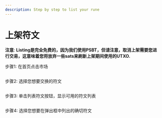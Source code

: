 ```yaml
---
description: Step by step to list your rune
---
```


# 上架符文

**注意**: **Listing是完全免费的，因为我们使用PSBT，但请注意，取消上架需要您进行交易，这意味着您将放弃一些sats来刷新上架期间使用的UTXO.**

步骤1: 在首页点击市场

<figure><img src="../.gitbook/assets/image.png" alt=""><figcaption></figcaption></figure>

步骤2: 选择您想要交换的符文

<figure><img src="../.gitbook/assets/image%20(1).png" alt=""><figcaption></figcaption></figure>

步骤3: 单击列表符文按钮，显示可用的符文列表

<figure><img src="../.gitbook/assets/image%20(2).png" alt=""><figcaption></figcaption></figure>

步骤4: 选择您想要在弹出框中列出的确切符文

<figure><img src="../.gitbook/assets/image%20(3).png" alt=""><figcaption></figcaption></figure>
